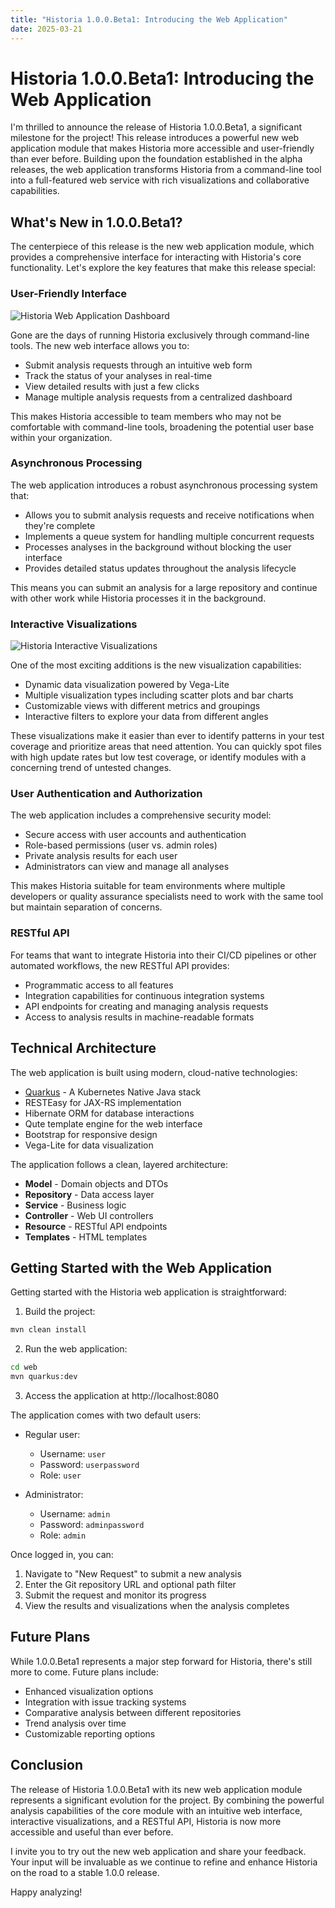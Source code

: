 ```yaml
---
title: "Historia 1.0.0.Beta1: Introducing the Web Application"
date: 2025-03-21
---
```


# Historia 1.0.0.Beta1: Introducing the Web Application

I'm thrilled to announce the release of Historia 1.0.0.Beta1, a significant milestone for the project! This release introduces a powerful new web application module that makes Historia more accessible and user-friendly than ever before. Building upon the foundation established in the alpha releases, the web application transforms Historia from a command-line tool into a full-featured web service with rich visualizations and collaborative capabilities.

## What's New in 1.0.0.Beta1?

The centerpiece of this release is the new web application module, which provides a comprehensive interface for interacting with Historia's core functionality. Let's explore the key features that make this release special:

### User-Friendly Interface

![Historia Web Application Dashboard](/historia/images/historia-web-app-1.png)

Gone are the days of running Historia exclusively through command-line tools. The new web interface allows you to:

- Submit analysis requests through an intuitive web form
- Track the status of your analyses in real-time
- View detailed results with just a few clicks
- Manage multiple analysis requests from a centralized dashboard

This makes Historia accessible to team members who may not be comfortable with command-line tools, broadening the potential user base within your organization.

### Asynchronous Processing

The web application introduces a robust asynchronous processing system that:

- Allows you to submit analysis requests and receive notifications when they're complete
- Implements a queue system for handling multiple concurrent requests
- Processes analyses in the background without blocking the user interface
- Provides detailed status updates throughout the analysis lifecycle

This means you can submit an analysis for a large repository and continue with other work while Historia processes it in the background.

### Interactive Visualizations

![Historia Interactive Visualizations](/historia/images/historia-web-app-3.png)

One of the most exciting additions is the new visualization capabilities:

- Dynamic data visualization powered by Vega-Lite
- Multiple visualization types including scatter plots and bar charts
- Customizable views with different metrics and groupings
- Interactive filters to explore your data from different angles

These visualizations make it easier than ever to identify patterns in your test coverage and prioritize areas that need attention. You can quickly spot files with high update rates but low test coverage, or identify modules with a concerning trend of untested changes.

### User Authentication and Authorization

The web application includes a comprehensive security model:

- Secure access with user accounts and authentication
- Role-based permissions (user vs. admin roles)
- Private analysis results for each user
- Administrators can view and manage all analyses

This makes Historia suitable for team environments where multiple developers or quality assurance specialists need to work with the same tool but maintain separation of concerns.

### RESTful API

For teams that want to integrate Historia into their CI/CD pipelines or other automated workflows, the new RESTful API provides:

- Programmatic access to all features
- Integration capabilities for continuous integration systems
- API endpoints for creating and managing analysis requests
- Access to analysis results in machine-readable formats

## Technical Architecture

The web application is built using modern, cloud-native technologies:

- [Quarkus](https://quarkus.io/) - A Kubernetes Native Java stack
- RESTEasy for JAX-RS implementation
- Hibernate ORM for database interactions
- Qute template engine for the web interface
- Bootstrap for responsive design
- Vega-Lite for data visualization

The application follows a clean, layered architecture:

- **Model** - Domain objects and DTOs
- **Repository** - Data access layer
- **Service** - Business logic
- **Controller** - Web UI controllers
- **Resource** - RESTful API endpoints
- **Templates** - HTML templates

## Getting Started with the Web Application

Getting started with the Historia web application is straightforward:

1. Build the project:

```bash
mvn clean install
```

2. Run the web application:

```bash
cd web
mvn quarkus:dev
```

3. Access the application at http://localhost:8080

The application comes with two default users:

- Regular user:
  - Username: `user`
  - Password: `userpassword`
  - Role: `user`

- Administrator:
  - Username: `admin`
  - Password: `adminpassword`
  - Role: `admin`

Once logged in, you can:

1. Navigate to "New Request" to submit a new analysis
2. Enter the Git repository URL and optional path filter
3. Submit the request and monitor its progress
4. View the results and visualizations when the analysis completes

## Future Plans

While 1.0.0.Beta1 represents a major step forward for Historia, there's still more to come. Future plans include:

- Enhanced visualization options
- Integration with issue tracking systems
- Comparative analysis between different repositories
- Trend analysis over time
- Customizable reporting options

## Conclusion

The release of Historia 1.0.0.Beta1 with its new web application module represents a significant evolution for the project. By combining the powerful analysis capabilities of the core module with an intuitive web interface, interactive visualizations, and a RESTful API, Historia is now more accessible and useful than ever before.

I invite you to try out the new web application and share your feedback. Your input will be invaluable as we continue to refine and enhance Historia on the road to a stable 1.0.0 release.

Happy analyzing!
